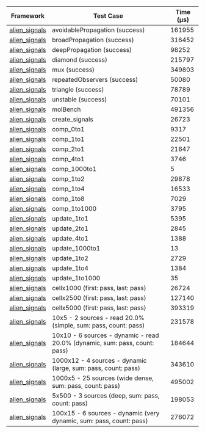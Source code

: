 | Framework | Test Case | Time (μs) |
| --- | --- | --- |
| [alien_signals](https://github.com/medz/alien-signals-dart) | avoidablePropagation (success) | 161955 |
| [alien_signals](https://github.com/medz/alien-signals-dart) | broadPropagation (success) | 316452 |
| [alien_signals](https://github.com/medz/alien-signals-dart) | deepPropagation (success) | 98252 |
| [alien_signals](https://github.com/medz/alien-signals-dart) | diamond (success) | 215797 |
| [alien_signals](https://github.com/medz/alien-signals-dart) | mux (success) | 349803 |
| [alien_signals](https://github.com/medz/alien-signals-dart) | repeatedObservers (success) | 50080 |
| [alien_signals](https://github.com/medz/alien-signals-dart) | triangle (success) | 78789 |
| [alien_signals](https://github.com/medz/alien-signals-dart) | unstable (success) | 70101 |
| [alien_signals](https://github.com/medz/alien-signals-dart) | molBench | 491356 |
| [alien_signals](https://github.com/medz/alien-signals-dart) | create_signals | 26723 |
| [alien_signals](https://github.com/medz/alien-signals-dart) | comp_0to1 | 9317 |
| [alien_signals](https://github.com/medz/alien-signals-dart) | comp_1to1 | 22501 |
| [alien_signals](https://github.com/medz/alien-signals-dart) | comp_2to1 | 21647 |
| [alien_signals](https://github.com/medz/alien-signals-dart) | comp_4to1 | 3746 |
| [alien_signals](https://github.com/medz/alien-signals-dart) | comp_1000to1 | 5 |
| [alien_signals](https://github.com/medz/alien-signals-dart) | comp_1to2 | 29878 |
| [alien_signals](https://github.com/medz/alien-signals-dart) | comp_1to4 | 16533 |
| [alien_signals](https://github.com/medz/alien-signals-dart) | comp_1to8 | 7029 |
| [alien_signals](https://github.com/medz/alien-signals-dart) | comp_1to1000 | 3795 |
| [alien_signals](https://github.com/medz/alien-signals-dart) | update_1to1 | 5395 |
| [alien_signals](https://github.com/medz/alien-signals-dart) | update_2to1 | 2845 |
| [alien_signals](https://github.com/medz/alien-signals-dart) | update_4to1 | 1388 |
| [alien_signals](https://github.com/medz/alien-signals-dart) | update_1000to1 | 13 |
| [alien_signals](https://github.com/medz/alien-signals-dart) | update_1to2 | 2729 |
| [alien_signals](https://github.com/medz/alien-signals-dart) | update_1to4 | 1384 |
| [alien_signals](https://github.com/medz/alien-signals-dart) | update_1to1000 | 35 |
| [alien_signals](https://github.com/medz/alien-signals-dart) | cellx1000 (first: pass, last: pass) | 26724 |
| [alien_signals](https://github.com/medz/alien-signals-dart) | cellx2500 (first: pass, last: pass) | 127140 |
| [alien_signals](https://github.com/medz/alien-signals-dart) | cellx5000 (first: pass, last: pass) | 393319 |
| [alien_signals](https://github.com/medz/alien-signals-dart) | 10x5 - 2 sources - read 20.0% (simple, sum: pass, count: pass) | 231578 |
| [alien_signals](https://github.com/medz/alien-signals-dart) | 10x10 - 6 sources - dynamic - read 20.0% (dynamic, sum: pass, count: pass) | 184644 |
| [alien_signals](https://github.com/medz/alien-signals-dart) | 1000x12 - 4 sources - dynamic (large, sum: pass, count: pass) | 343610 |
| [alien_signals](https://github.com/medz/alien-signals-dart) | 1000x5 - 25 sources (wide dense, sum: pass, count: pass) | 495002 |
| [alien_signals](https://github.com/medz/alien-signals-dart) | 5x500 - 3 sources (deep, sum: pass, count: pass) | 198053 |
| [alien_signals](https://github.com/medz/alien-signals-dart) | 100x15 - 6 sources - dynamic (very dynamic, sum: pass, count: pass) | 276072 |
